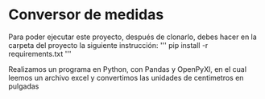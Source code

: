 # Conversor de medidas

Para poder ejecutar este proyecto, después de clonarlo, debes hacer en la carpeta del proyecto la siguiente instrucción:
'''
pip install -r requirements.txt
'''


Realizamos un programa en Python, con Pandas y OpenPyXl, en el cual leemos un archivo excel y convertimos las unidades de centimetros en pulgadas
